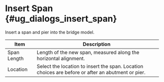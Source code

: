 Insert Span {#ug_dialogs_insert_span}
==============================================
Insert a span and pier into the bridge model.

Item | Description
-----|-------------
Span Length | Length of the new span, measured along the horizontal alignment.
Location | Select the location to insert the span. Location choices are before or after an abutment or pier.
